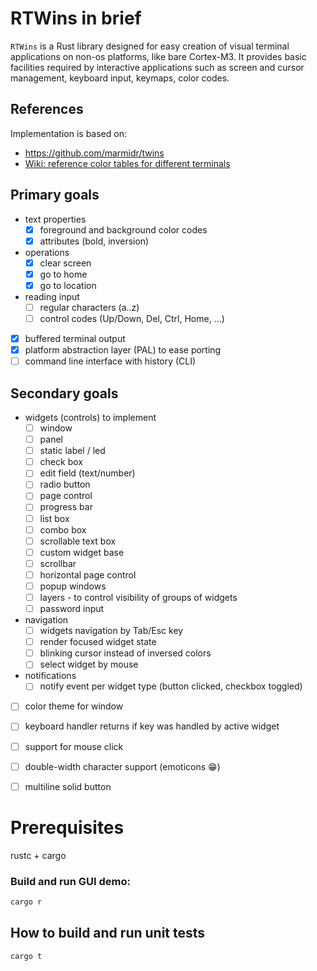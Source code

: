 # RTWins in brief

`RTWins` is a Rust library designed for easy creation of visual terminal applications on non-os platforms, like bare Cortex-M3.
It provides basic facilities required by interactive applications such as screen and cursor management, keyboard input, keymaps, color codes.

## References

Implementation is based on:

* https://github.com/marmidr/twins
* [Wiki: reference color tables for different terminals](https://en.m.wikipedia.org/wiki/ANSI_escape_code)

## Primary goals

- text properties
    - [x] foreground and background color codes
    - [x] attributes (bold, inversion)
- operations
    - [x] clear screen
    - [x] go to home
    - [x] go to location
- reading input
    - [ ] regular characters (a..z)
    - [ ] control codes (Up/Down, Del, Ctrl, Home, ...)
- [x] buffered terminal output
- [x] platform abstraction layer (PAL) to ease porting
- [ ] command line interface with history (CLI)

## Secondary goals

- widgets (controls) to implement
    - [ ] window
    - [ ] panel
    - [ ] static label / led
    - [ ] check box
    - [ ] edit field (text/number)
    - [ ] radio button
    - [ ] page control
    - [ ] progress bar
    - [ ] list box
    - [ ] combo box
    - [ ] scrollable text box
    - [ ] custom widget base
    - [ ] scrollbar
    - [ ] horizontal page control
    - [ ] popup windows
    - [ ] layers - to control visibility of groups of widgets
    - [ ] password input
- navigation
    - [ ] widgets navigation by Tab/Esc key
    - [ ] render focused widget state
    - [ ] blinking cursor instead of inversed colors
    - [ ] select widget by mouse
- notifications
    - [ ] notify event per widget type (button clicked, checkbox toggled)
- [ ] color theme for window
- [ ] keyboard handler returns if key was handled by active widget
- [ ] support for mouse click
- [ ] double-width character support (emoticons 😁)
- [ ] multiline solid button


# Prerequisites

rustc + cargo

### Build and run GUI demo:

```bash
cargo r
```

## How to build and run unit tests

```bash
cargo t
```
